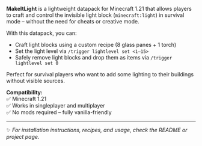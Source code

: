 **MakeItLight** is a lightweight datapack for Minecraft 1.21 that allows players to craft and control the invisible light block (`minecraft:light`) in survival mode – without the need for cheats or creative mode.

With this datapack, you can:
- Craft light blocks using a custom recipe (8 glass panes + 1 torch)
- Set the light level via `/trigger lightlevel set <1–15>`
- Safely remove light blocks and drop them as items via `/trigger lightlevel set 0`

Perfect for survival players who want to add some lighting to their buildings without visible sources.

**Compatibility:**  
✅ Minecraft 1.21  
✅ Works in singleplayer and multiplayer  
✅ No mods required – fully vanilla-friendly

---

✨ *For installation instructions, recipes, and usage, check the README or project page.*

